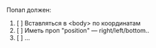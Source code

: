 Попап должен:
1. [ ] Вставляться в \<body\> по координатам
2. [ ] Иметь проп "position" — right/left/bottom..
3. [ ] …